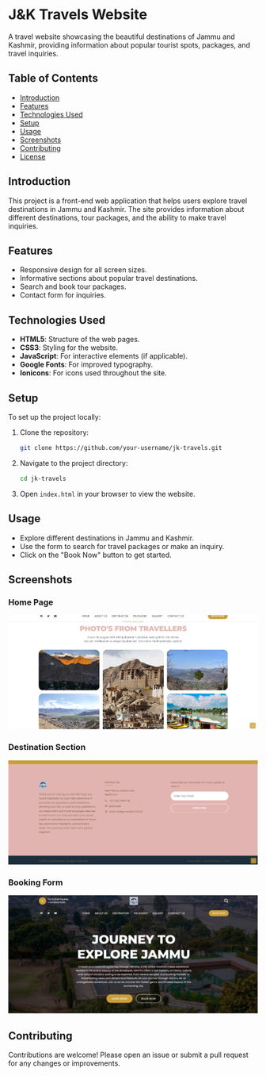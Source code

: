 # J&K Travels Website

A travel website showcasing the beautiful destinations of Jammu and Kashmir, providing information about popular tourist spots, packages, and travel inquiries.

## Table of Contents
- [Introduction](#introduction)
- [Features](#features)
- [Technologies Used](#technologies-used)
- [Setup](#setup)
- [Usage](#usage)
- [Screenshots](#screenshots)
- [Contributing](#contributing)
- [License](#license)

## Introduction

This project is a front-end web application that helps users explore travel destinations in Jammu and Kashmir. The site provides information about different destinations, tour packages, and the ability to make travel inquiries.

## Features

- Responsive design for all screen sizes.
- Informative sections about popular travel destinations.
- Search and book tour packages.
- Contact form for inquiries.

## Technologies Used

- **HTML5**: Structure of the web pages.
- **CSS3**: Styling for the website.
- **JavaScript**: For interactive elements (if applicable).
- **Google Fonts**: For improved typography.
- **Ionicons**: For icons used throughout the site.

## Setup

To set up the project locally:

1. Clone the repository:
   ```bash
   git clone https://github.com/your-username/jk-travels.git
   ```
2. Navigate to the project directory:
   ```bash
   cd jk-travels
   ```
3. Open `index.html` in your browser to view the website.

## Usage

- Explore different destinations in Jammu and Kashmir.
- Use the form to search for travel packages or make an inquiry.
- Click on the "Book Now" button to get started.

## Screenshots

### Home Page
![Home Page](./assets/screenshots/home-page.png)

### Destination Section
![Destination Section](./assets/screenshots/destination-section.png)

### Booking Form
![Booking Form](./assets/screenshots/booking-form.png)


## Contributing

Contributions are welcome! Please open an issue or submit a pull request for any changes or improvements.

